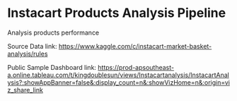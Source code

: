 # Instacart Products Analysis Pipeline
Analysis products performance 

Source Data link: https://www.kaggle.com/c/instacart-market-basket-analysis/rules

Public Sample Dashboard link: https://prod-apsoutheast-a.online.tableau.com/t/kingdoublesun/views/Instacartanalysis/InstacartAnalysis?:showAppBanner=false&:display_count=n&:showVizHome=n&:origin=viz_share_link
